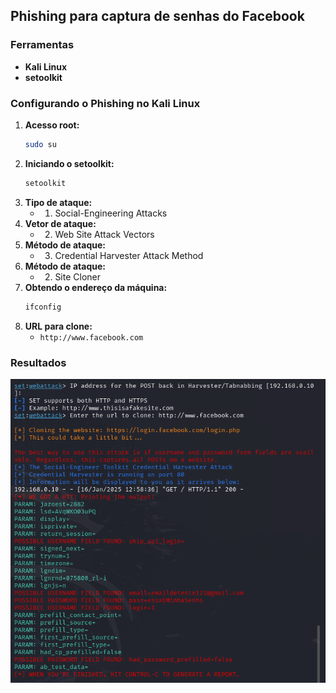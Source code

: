 ## Phishing para captura de senhas do Facebook

### Ferramentas

- **Kali Linux**
- **setoolkit**

### Configurando o Phishing no Kali Linux

1. **Acesso root:** 
   ```bash
   sudo su
   ```
2. **Iniciando o setoolkit:**
   ```bash
   setoolkit
   ```
3. **Tipo de ataque:** 
   - 1) Social-Engineering Attacks
4. **Vetor de ataque:** 
   - 2) Web Site Attack Vectors
5. **Método de ataque:** 
   - 3) Credential Harvester Attack Method 
6. **Método de ataque:** 
   - 2) Site Cloner
7. **Obtendo o endereço da máquina:** 
   ```bash
   ifconfig
   ```
8. **URL para clone:** 
   - `http://www.facebook.com`

### Resultados
<img src = "Phishing facebook.png">
